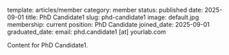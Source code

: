 template: articles/member
category: member
status: published
date: 2025-09-01
title: PhD Candidate1
slug: phd-candidate1
image: default.jpg
membership: current
position: PhD Candidate
joined_date: 2025-09-01
graduated_date:
email: phd.candidate1 [at] yourlab.com

Content for PhD Candidate1.
